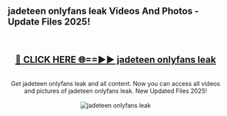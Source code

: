 <h2>jadeteen onlyfans leak Videos And Photos - Update Files 2025!</h2>
<br>
<div align="center">
<h2><a href="https://top-ai-tools.click/QrbHav" rel="nofollow">🔴 CLICK HERE 🌐==►► jadeteen onlyfans leak</a></h2>
<br>
Get jadeteen onlyfans leak and all content. Now you can access all videos and pictures of jadeteen onlyfans leak. New Updated Files 2025!
<br>
<br>
<a href="https://top-ai-tools.click/QrbHav" rel="nofollow" data-target="animated-image.originalLink"><img src="https://i.ibb.co.com/WyWwxjT/player-gif2.gif" alt="jadeteen onlyfans leak" style="max-width: 100%; display: inline-block;" data-target="animated-image.originalImage"></a>
</div>
<br>